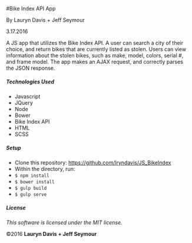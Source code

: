 #Bike Index API App

By Lauryn Davis + Jeff Seymour

3.17.2016

A JS app that utilizes the Bike Index API. A user can search a city of their choice, and return bikes that are currently listed as stolen. Users can view information about the stolen bikes, such as make, model, colors, serial #, and frame model. The app makes an AJAX request, and correctly parses the JSON response.

##### Technologies Used

* Javascript
* JQuery
* Node
* Bower
* Bike Index API
* HTML
* SCSS

##### Setup

* Clone this repository: https://github.com/lryndavis/JS_BikeIndex
* Within the directory, run:
* `$ npm install`
* `$ bower install`
* `$ gulp build`
* `$ gulp serve`

##### License

*This software is licensed under the MIT license.*

&copy;2016 **Lauryn Davis + Jeff Seymour**
